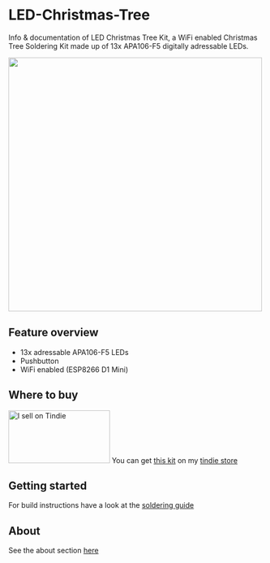 # LED-Christmas-Tree
Info &amp; documentation of LED Christmas Tree Kit, a WiFi enabled Christmas Tree Soldering Kit made up of 13x APA106-F5 digitally adressable LEDs.

<img src="https://github.com/enwi/LED-Christmas-Tree/blob/main/images/animation.gif" width="500">

## Feature overview
 - 13x adressable APA106-F5 LEDs
 - Pushbutton
 - WiFi enabled (ESP8266 D1 Mini)

## Where to buy
<a href="https://www.tindie.com/stores/enwi/"><img src="https://d2ss6ovg47m0r5.cloudfront.net/badges/tindie-larges.png" alt="I sell on Tindie" width="200" height="104"></a>
You can get [this kit](https://www.tindie.com/products/enwi/led-christmas-tree-kit/) on my [tindie store](https://www.tindie.com/stores/enwi/#store-section-products)

## Getting started
For build instructions have a look at the [soldering guide](https://github.com/enwi/LED-Christmas-Tree/blob/main/soldering.md)

## About
See the about section [here](https://github.com/enwi/LED-Christmas-Tree/blob/main/about.md)
